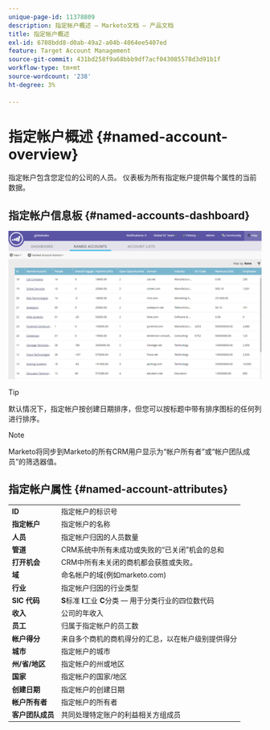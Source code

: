 ```yaml
---
unique-page-id: 11378809
description: 指定帐户概述 — Marketo文档 — 产品文档
title: 指定帐户概述
exl-id: 6708bdd8-d0ab-49a2-a04b-4064ee5407ed
feature: Target Account Management
source-git-commit: 431bd258f9a68bbb9df7acf043085578d3d91b1f
workflow-type: tm+mt
source-wordcount: '238'
ht-degree: 3%

---
```


# 指定帐户概述 {#named-account-overview}

指定帐户包含您定位的公司的人员。 仪表板为所有指定帐户提供每个属性的当前数据。

## 指定帐户信息板 {#named-accounts-dashboard}

![](assets/one.png)

>[!TIP]
>
>默认情况下，指定帐户按创建日期排序，但您可以按标题中带有排序图标的任何列进行排序。

>[!NOTE]
>
>Marketo将同步到Marketo的所有CRM用户显示为“帐户所有者”或“帐户团队成员”的筛选器值。

## 指定帐户属性 {#named-account-attributes}

<table> 
 <tbody> 
  <tr> 
   <td><strong>ID</strong></td> 
   <td>指定帐户的标识号</td> 
  </tr> 
  <tr> 
   <td><strong>指定帐户</strong></td> 
   <td>指定帐户的名称</td> 
  </tr> 
  <tr> 
   <td><strong>人员</strong></td> 
   <td>指定帐户归因的人员数量</td> 
  </tr> 
  <tr> 
   <td><strong>管道</strong></td> 
   <td>CRM系统中所有未成功或失败的“已关闭”机会的总和</td> 
  </tr> 
  <tr> 
   <td><strong>打开机会</strong></td> 
   <td>CRM中所有未关闭的商机都会获胜或失败。</td> 
  </tr> 
  <tr> 
   <td><strong>域</strong></td> 
   <td>命名帐户的域(例如marketo.com)</td> 
  </tr> 
  <tr> 
   <td><strong>行业</strong></td> 
   <td>指定帐户归因的行业类型</td> 
  </tr> 
  <tr> 
   <td><strong>SIC 代码</strong></td> 
   <td><span><strong>S</strong>标准 <strong>I</strong>工业 <strong>C</strong>分类 — 用于分类行业的四位数代码<br></span></td> 
  </tr> 
  <tr> 
   <td><strong>收入</strong></td> 
   <td>公司的年收入</td> 
  </tr> 
  <tr> 
   <td><strong>员工</strong></td> 
   <td>归属于指定帐户的员工数</td> 
  </tr> 
  <tr> 
   <td colspan="1"><strong>帐户得分</strong></td> 
   <td colspan="1">来自多个商机的商机得分的汇总，以在帐户级别提供得分</td> 
  </tr> 
  <tr> 
   <td colspan="1"><strong>城市</strong></td> 
   <td colspan="1">指定帐户的城市</td> 
  </tr> 
  <tr> 
   <td colspan="1"><strong>州/省/地区</strong></td> 
   <td colspan="1">指定帐户的州或地区</td> 
  </tr> 
  <tr> 
   <td colspan="1"><strong>国家</strong></td> 
   <td colspan="1">指定帐户的国家/地区</td> 
  </tr> 
  <tr> 
   <td colspan="1"><strong>创建日期</strong></td> 
   <td colspan="1">指定帐户的创建日期</td> 
  </tr> 
  <tr> 
   <td colspan="1"><strong>帐户所有者</strong></td> 
   <td colspan="1">指定帐户的所有者</td> 
  </tr> 
  <tr> 
   <td colspan="1"><strong>客户团队成员</strong></td> 
   <td colspan="1">共同处理特定账户的利益相关方组成员</td> 
  </tr> 
 </tbody> 
</table>
